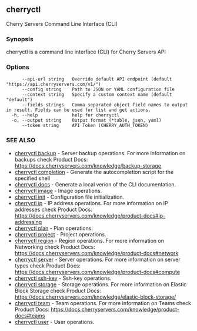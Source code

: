 ## cherryctl

Cherry Servers Command Line Interface (CLI)

### Synopsis

cherryctl is a command line interface (CLI) for Cherry Servers API

### Options

```
      --api-url string   Override default API endpoint (default "https://api.cherryservers.com/v1/")
      --config string    Path to JSON or YAML configuration file
      --context string   Specify a custom context name (default "default")
      --fields strings   Comma separated object field names to output in result. Fields can be used for list and get actions.
  -h, --help             help for cherryctl
  -o, --output string    Output format (*table, json, yaml)
      --token string     API Token (CHERRY_AUTH_TOKEN)
```

### SEE ALSO

* [cherryctl backup](cherryctl_backup.md)	 - Server backup operations. For more information on backups check Product Docs: https://docs.cherryservers.com/knowledge/backup-storage
* [cherryctl completion](cherryctl_completion.md)	 - Generate the autocompletion script for the specified shell
* [cherryctl docs](cherryctl_docs.md)	 - Generate a local verion of the CLI documentation.
* [cherryctl image](cherryctl_image.md)	 - Image operations.
* [cherryctl init](cherryctl_init.md)	 - Configuration file initialization.
* [cherryctl ip](cherryctl_ip.md)	 - IP address operations. For more information on IP addresses check Product Docs: https://docs.cherryservers.com/knowledge/product-docs#ip-addressing
* [cherryctl plan](cherryctl_plan.md)	 - Plan operations.
* [cherryctl project](cherryctl_project.md)	 - Project operations.
* [cherryctl region](cherryctl_region.md)	 - Region operations. For more information on Networking check Product Docs: https://docs.cherryservers.com/knowledge/product-docs#network
* [cherryctl server](cherryctl_server.md)	 - Server operations. For more information on server types check Product Docs: https://docs.cherryservers.com/knowledge/product-docs#compute
* [cherryctl ssh-key](cherryctl_ssh-key.md)	 - Ssh-key operations.
* [cherryctl storage](cherryctl_storage.md)	 - Storage operations. For more information on Elastic Block Storage check Product Docs: https://docs.cherryservers.com/knowledge/elastic-block-storage/
* [cherryctl team](cherryctl_team.md)	 - Team operations. For more information on Teams check Product Docs: https://docs.cherryservers.com/knowledge/product-docs#teams
* [cherryctl user](cherryctl_user.md)	 - User operations.


